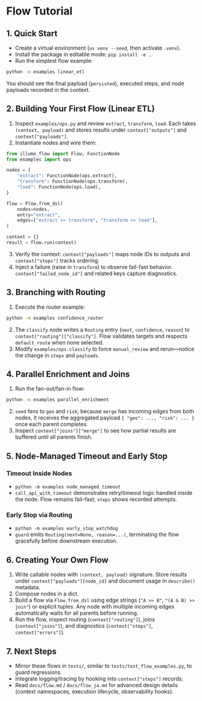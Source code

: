 # Flow Tutorial

## 1. Quick Start
- Create a virtual environment (`uv venv --seed`, then activate `.venv`).
- Install the package in editable mode: `pip install -e .`.
- Run the simplest flow example:

```bash
python -m examples linear_etl
```

You should see the final payload (`persisted`), executed steps, and node payloads recorded in the context.

## 2. Building Your First Flow (Linear ETL)
1. Inspect `examples/ops.py` and review `extract`, `transform`, `load`. Each takes `(context, payload)` and stores results under `context["outputs"]` and `context["payloads"]`.
2. Instantiate nodes and wire them:

```python
from illumo_flow import Flow, FunctionNode
from examples import ops

nodes = {
    "extract": FunctionNode(ops.extract),
    "transform": FunctionNode(ops.transform),
    "load": FunctionNode(ops.load),
}

flow = Flow.from_dsl(
    nodes=nodes,
    entry="extract",
    edges=["extract >> transform", "transform >> load"],
)

context = {}
result = flow.run(context)
```

3. Verify the context: `context["payloads"]` maps node IDs to outputs and `context["steps"]` tracks ordering.
4. Inject a failure (raise in `transform`) to observe fail-fast behavior. `context["failed_node_id"]` and related keys capture diagnostics.

## 3. Branching with Routing
1. Execute the router example:

```bash
python -m examples confidence_router
```

2. The `classify` node writes a `Routing` entry (`next`, `confidence`, `reason`) to `context["routing"]["classify"]`. Flow validates targets and respects `default_route` when none selected.
3. Modify `examples/ops.classify` to force `manual_review` and rerun—notice the change in `steps` and `payloads`.

## 4. Parallel Enrichment and Joins
1. Run the fan-out/fan-in flow:

```bash
python -m examples parallel_enrichment
```

2. `seed` fans to `geo` and `risk`; because `merge` has incoming edges from both nodes, it receives the aggregated payload `{ "geo": ..., "risk": ... }` once each parent completes.
3. Inspect `context["joins"]["merge"]` to see how partial results are buffered until all parents finish.

## 5. Node-Managed Timeout and Early Stop
### Timeout Inside Nodes
- `python -m examples node_managed_timeout`
- `call_api_with_timeout` demonstrates retry/timeout logic handled inside the node. Flow remains fail-fast; `steps` shows recorded attempts.

### Early Stop via Routing
- `python -m examples early_stop_watchdog`
- `guard` emits `Routing(next=None, reason=...)`, terminating the flow gracefully before downstream execution.

## 6. Creating Your Own Flow
1. Write callable nodes with `(context, payload)` signature. Store results under `context["payloads"][node_id]` and document usage in `describe()` metadata.
2. Compose nodes in a dict.
3. Build a flow via `Flow.from_dsl` using edge strings (`"A >> B"`, `"(A & B) >> join"`) or explicit tuples. Any node with multiple incoming edges automatically waits for all parents before running.
4. Run the flow, inspect routing (`context["routing"]`), joins (`context["joins"]`), and diagnostics (`context["steps"]`, `context["errors"]`).

## 7. Next Steps
- Mirror these flows in `tests/`, similar to `tests/test_flow_examples.py`, to guard regressions.
- Integrate logging/tracing by hooking into `context["steps"]` records.
- Read `docs/flow.md` / `docs/flow_ja.md` for advanced design details (context namespaces, execution lifecycle, observability hooks).
